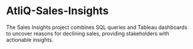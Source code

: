 # AtliQ-Sales-Insights
The Sales Insights project combines SQL queries and Tableau dashboards to uncover reasons for declining sales, providing stakeholders with actionable insights.
